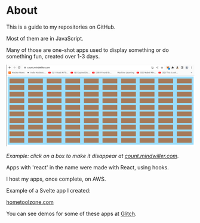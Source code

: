 # About

This is a guide to my repositories on GitHub. 

Most of them are in JavaScript. 

Many of those are one-shot apps used to display something or do something fun, created over 1-3 days.

![view of clicker app](./click_to_disappear.png)

_Example: click on a box to make it disappear at [count.mindwiller.com](https://count.mindwiller.com)._

Apps with 'react' in the name were made with React, using hooks. 

I host my apps, once complete, on AWS.

Example of a Svelte app I created:

[hometoolzone.com](https://www.hometoolzone.com/)

You can see demos for some of these apps at [Glitch](https://glitch.com/@julianeon).


